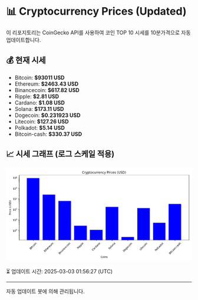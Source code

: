 
# 📊 Cryptocurrency Prices (Updated)

이 리포지토리는 CoinGecko API를 사용하여 코인 TOP 10 시세를 10분가격으로 자동 업데이트합니다.

## 💰 현재 시세
- Bitcoin: **$93011 USD**
- Ethereum: **$2463.43 USD**
- Binancecoin: **$617.82 USD**
- Ripple: **$2.81 USD**
- Cardano: **$1.08 USD**
- Solana: **$173.11 USD**
- Dogecoin: **$0.231923 USD**
- Litecoin: **$127.26 USD**
- Polkadot: **$5.14 USD**
- Bitcoin-cash: **$330.37 USD**

## 📈 시세 그래프 (로그 스케일 적용)
![Crypto Prices](crypto_prices.png)

⏳ 업데이트 시간: 2025-03-03 01:56:27 (UTC)

---
자동 업데이트 봇에 의해 관리됩니다.
